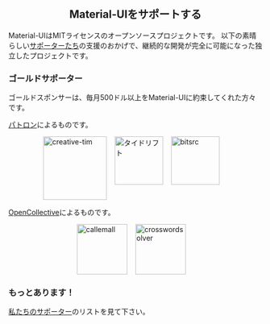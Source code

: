 <h2 align="center">Material-UIをサポートする</h2>

Material-UIはMITライセンスのオープンソースプロジェクトです。 以下の素晴らしい[サポーターたち](/discover-more/backers/)の支援のおかげで、継続的な開発が完全に可能になった独立したプロジェクトです。

### ゴールドサポーター

ゴールドスポンサーは、毎月500ドル以上をMaterial-UIに約束してくれた方々です。

[パトロン](https://www.patreon.com/oliviertassinari)によるものです。

<p style="display: flex; justify-content: center;">
  <a data-ga-event-category="sponsors" data-ga-event-action="logo" data-ga-event-label="creative-tim" href="https://www.creative-tim.com/?partner=104080" rel="noopener sponsored" target="_blank" style="margin-right: 16px;"><img width="126" src="https://github.com/creativetimofficial.png?size=126" alt="creative-tim" title="プレミアムテーマ" loading="lazy"></a>
  <a data-ga-event-category="sponsors" data-ga-event-action="logo" data-ga-event-label="tidelift" href="https://tidelift.com/subscription/pkg/npm-material-ui?utm_source=material_ui&utm_medium=referral&utm_campaign=homepage" rel="noopener sponsored" target="_blank" style="margin-right: 16px;"><img width="96" src="https://github.com/tidelift.png?size=96" alt="タイドリフト" title="プロフェッショナルサポートのMaterial-UIを受け取る" loading="lazy"></a>
  <a data-ga-event-category="sponsors" data-ga-event-action="logo" data-ga-event-label="bitsrc" href="https://bit.dev" rel="noopener sponsored" target="_blank" style="margin-right: 16px;"><img width="96" src="https://github.com/teambit.png?size=96" alt="bitsrc" title="コードをシェアする最も早い方法" loading="lazy"></a>
</p>

[OpenCollective](https://opencollective.com/material-ui)によるものです。

<p style="display: flex; justify-content: center; flex-wrap: wrap;">
  <a data-ga-event-category="sponsors" data-ga-event-action="logo" data-ga-event-label="callemall" href="https://www.call-em-all.com" rel="noopener sponsored" target="_blank" style="margin-right: 16px;"><img src="https://images.opencollective.com/proxy/images?src=https%3A%2F%2Fopencollective-production.s3-us-west-1.amazonaws.com%2Ff4053300-e0ea-11e7-acf0-0fa7c0509f4e.png&height=100" alt="callemall" title="グループにメッセージを送る簡単な方法" width="100" loading="lazy"></a>
  <a data-ga-event-category="sponsors" data-ga-event-action="logo" data-ga-event-label="callemall" href="https://www.crosswordsolver.com" rel="noopener sponsored" target="_blank" style="margin-right: 16px;"><img src="https://images.opencollective.com/crosswordsolver/avatar.png" alt="crosswordsolver" title="Crossword Puzzle Solver" width="100" loading="lazy"></a>
</p>

### もっとあります！

[私たちのサポーター](/discover-more/backers/)のリストを見て下さい。